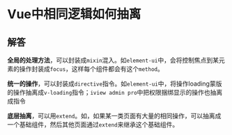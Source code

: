 # Vue中相同逻辑如何抽离

## 解答

**全局的处理方法**，可以封装成`mixin`混入。如`element-ui`中，会将控制焦点到某元素的操作封装成`focus`，这样每个组件都会有这个`method`。

**统一的操作**，可以封装成`directive`指令。如`element-ui`中，将操作loading蒙版的操作抽离成`v-loading`指令；`iview admin pro`中把权限捆绑显示的操作也抽离成指令

**底层抽离**，可以用`extend`。如，如果某一类页面有大量的相同操作，可以抽离成一个基础组件，然后其他页面通过`extend`来继承这个基础组件。

